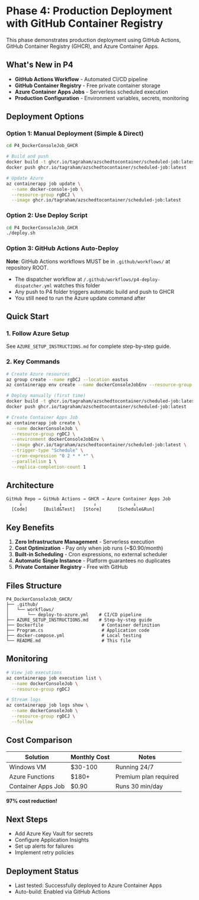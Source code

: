 # Phase 4: Production Deployment with GitHub Container Registry

This phase demonstrates production deployment using GitHub Actions, GitHub Container Registry (GHCR), and Azure Container Apps.

## What's New in P4

- **GitHub Actions Workflow** - Automated CI/CD pipeline
- **GitHub Container Registry** - Free private container storage
- **Azure Container Apps Jobs** - Serverless scheduled execution
- **Production Configuration** - Environment variables, secrets, monitoring

## Deployment Options

### Option 1: Manual Deployment (Simple & Direct)
```bash
cd P4_DockerConsoleJob_GHCR

# Build and push
docker build -t ghcr.io/tagraham/azschedtocontainer/scheduled-job:latest .
docker push ghcr.io/tagraham/azschedtocontainer/scheduled-job:latest

# Update Azure
az containerapp job update \
  --name docker-console-job \
  --resource-group rgDCJ \
  --image ghcr.io/tagraham/azschedtocontainer/scheduled-job:latest
```

### Option 2: Use Deploy Script
```bash
cd P4_DockerConsoleJob_GHCR
./deploy.sh
```

### Option 3: GitHub Actions Auto-Deploy
**Note**: GitHub Actions workflows MUST be in `.github/workflows/` at repository ROOT.
- The dispatcher workflow at `/.github/workflows/p4-deploy-dispatcher.yml` watches this folder
- Any push to P4 folder triggers automatic build and push to GHCR
- You still need to run the Azure update command after

## Quick Start

### 1. Follow Azure Setup
See `AZURE_SETUP_INSTRUCTIONS.md` for complete step-by-step guide.

### 2. Key Commands
```bash
# Create Azure resources
az group create --name rgDCJ --location eastus
az containerapp env create --name dockerConsoleJobEnv --resource-group rgDCJ --location eastus

# Deploy manually (first time)
docker build -t ghcr.io/tagraham/azschedtocontainer/scheduled-job:latest .
docker push ghcr.io/tagraham/azschedtocontainer/scheduled-job:latest

# Create Container Apps Job
az containerapp job create \
  --name dockerConsoleJob \
  --resource-group rgDCJ \
  --environment dockerConsoleJobEnv \
  --image ghcr.io/tagraham/azschedtocontainer/scheduled-job:latest \
  --trigger-type "Schedule" \
  --cron-expression "0 2 * * *" \
  --parallelism 1 \
  --replica-completion-count 1
```

## Architecture

```
GitHub Repo → GitHub Actions → GHCR → Azure Container Apps Job
     ↓              ↓            ↓              ↓
  [Code]      [Build&Test]   [Store]      [Schedule&Run]
```

## Key Benefits

1. **Zero Infrastructure Management** - Serverless execution
2. **Cost Optimization** - Pay only when job runs (~$0.90/month)
3. **Built-in Scheduling** - Cron expressions, no external scheduler
4. **Automatic Single Instance** - Platform guarantees no duplicates
5. **Private Container Registry** - Free with GitHub

## Files Structure

```
P4_DockerConsoleJob_GHCR/
├── .github/
│   └── workflows/
│       └── deploy-to-azure.yml    # CI/CD pipeline
├── AZURE_SETUP_INSTRUCTIONS.md    # Step-by-step guide
├── Dockerfile                      # Container definition
├── Program.cs                      # Application code
├── docker-compose.yml              # Local testing
└── README.md                       # This file
```

## Monitoring

```bash
# View job executions
az containerapp job execution list \
  --name dockerConsoleJob \
  --resource-group rgDCJ

# Stream logs
az containerapp job logs show \
  --name dockerConsoleJob \
  --resource-group rgDCJ \
  --follow
```

## Cost Comparison

| Solution | Monthly Cost | Notes |
|----------|-------------|-------|
| Windows VM | $30-100 | Running 24/7 |
| Azure Functions | $180+ | Premium plan required |
| Container Apps Job | $0.90 | Runs 30 min/day |

**97% cost reduction!**

## Next Steps

- Add Azure Key Vault for secrets
- Configure Application Insights
- Set up alerts for failures
- Implement retry policies

## Deployment Status
- Last tested: Successfully deployed to Azure Container Apps
- Auto-build: Enabled via GitHub Actions